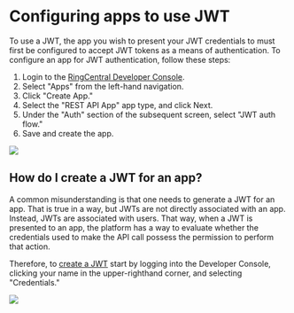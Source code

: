 # Configuring apps to use JWT

To use a JWT, the app you wish to present your JWT credentials to must first be configured to accept JWT tokens as a means of authentication. To configure an app for JWT authentication, follow these steps:

1. Login to the [RingCentral Developer Console](https://developers.ringcentral.com/my-account.html). 
2. Select "Apps" from the left-hand navigation.
3. Click "Create App."
4. Select the "REST API App" app type, and click Next.
5. Under the "Auth" section of the subsequent screen, select "JWT auth flow."
6. Save and create the app.

<img src="../../jwt-auth-config.png" class="img-fluid" style="max-width:500px">

## How do I create a JWT for an app?

A common misunderstanding is that one needs to generate a JWT for an app. That is true in a way, but JWTs are not directly associated with an app. Instead, JWTs are associated with users. That way, when a JWT is presented to an app, the platform has a way to evaluate whether the credentials used to make the API call possess the permission to perform that action. 

Therefore, to [create a JWT](../../../getting-started/create-credential/) start by logging into the Developer Console, clicking your name in the upper-righthand corner, and selecting "Credentials."

<img src="../../jwt-credentials-menu.png" class="img-fluid" style="max-width:300px">
